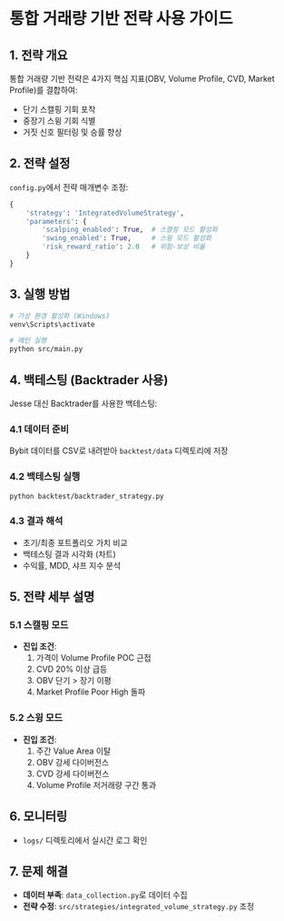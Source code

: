 # 통합 거래량 기반 전략 사용 가이드

## 1. 전략 개요
통합 거래량 기반 전략은 4가지 핵심 지표(OBV, Volume Profile, CVD, Market Profile)를 결합하여:
- 단기 스캘핑 기회 포착
- 중장기 스윙 기회 식별
- 거짓 신호 필터링 및 승률 향상

## 2. 전략 설정
`config.py`에서 전략 매개변수 조정:
```python
{
    'strategy': 'IntegratedVolumeStrategy',
    'parameters': {
        'scalping_enabled': True,  # 스캘핑 모드 활성화
        'swing_enabled': True,     # 스윙 모드 활성화
        'risk_reward_ratio': 2.0   # 위험-보상 비율
    }
}
```

## 3. 실행 방법
```bash
# 가상 환경 활성화 (Windows)
venv\Scripts\activate

# 메인 실행
python src/main.py
```

## 4. 백테스팅 (Backtrader 사용)
Jesse 대신 Backtrader를 사용한 백테스팅:

### 4.1 데이터 준비
Bybit 데이터를 CSV로 내려받아 `backtest/data` 디렉토리에 저장

### 4.2 백테스팅 실행
```bash
python backtest/backtrader_strategy.py
```

### 4.3 결과 해석
- 초기/최종 포트폴리오 가치 비교
- 백테스팅 결과 시각화 (차트)
- 수익률, MDD, 샤프 지수 분석

## 5. 전략 세부 설명
### 5.1 스캘핑 모드
- **진입 조건**:
  1. 가격이 Volume Profile POC 근접
  2. CVD 20% 이상 급등
  3. OBV 단기 > 장기 이평
  4. Market Profile Poor High 돌파

### 5.2 스윙 모드
- **진입 조건**:
  1. 주간 Value Area 이탈
  2. OBV 강세 다이버전스
  3. CVD 강세 다이버전스
  4. Volume Profile 저거래량 구간 통과

## 6. 모니터링
- `logs/` 디렉토리에서 실시간 로그 확인

## 7. 문제 해결
- **데이터 부족**: `data_collection.py`로 데이터 수집
- **전략 수정**: `src/strategies/integrated_volume_strategy.py` 조정
